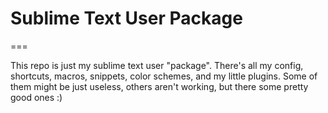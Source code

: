 # Sublime Text User Package
===

This repo is just my sublime text user "package". There's all my config, shortcuts, macros, snippets, color schemes, and my little plugins. Some of them might be just useless, others aren't working, but there some pretty good ones :)